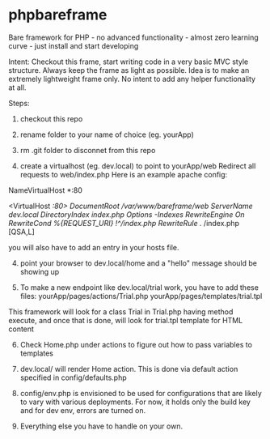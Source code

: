 phpbareframe
============

Bare framework for PHP - no advanced functionality - almost zero learning curve - just install and start developing

Intent:
Checkout this frame, start writing code in a very basic MVC style structure.
Always keep the frame as light as possible. Idea is to make an extremely lightweight frame only.
No intent to add any helper functionality at all.

Steps:
1. checkout this repo

2. rename folder to your name of choice (eg. yourApp)

2. rm .git folder to disconnet from this repo

3. create a virtualhost (eg. dev.local) to point to yourApp/web
Redirect all requests to web/index.php
Here is an example apache config:

NameVirtualHost *:80

<VirtualHost *:80>
  DocumentRoot /var/www/bareframe/web
  ServerName dev.local
  DirectoryIndex index.php
  Options -Indexes
  RewriteEngine On
  RewriteCond %{REQUEST_URI} !^/index.php
  RewriteRule .* /index.php [QSA,L]
</VirtualHost>

you will also have to add an entry in your hosts file.

4. point your browser to dev.local/home and a "hello" message should be showing up

5. To make a new endpoint like dev.local/trial work, you have to add these files:
yourApp/pages/actions/Trial.php
yourApp/pages/templates/trial.tpl

This framework will look for a class Trial in Trial.php having method execute,
and once that is done, will look for trial.tpl template for HTML content

6. Check Home.php under actions to figure out how to pass variables to templates

7. dev.local/ will render Home action. This is done via default action specified in config/defaults.php

8. config/env.php is envisioned to be used for configurations that are likely to vary with various deployments.
For now, it holds only the build key and for dev env, errors are turned on.

9. Everything else you have to handle on your own.
